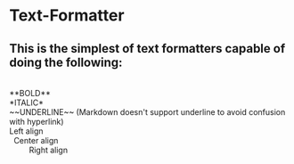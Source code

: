 # Text-Formatter

## This is the simplest of text formatters capable of doing the following:
<br />
**BOLD**
<br />
*ITALIC*
<br />
~~UNDERLINE~~ (Markdown doesn't support underline to avoid confusion with hyperlink)
<br />
Left align
<br />
&nbsp;&nbsp;Center align
<br />
&nbsp;&nbsp;&nbsp;&nbsp;&nbsp;&nbsp;&nbsp;&nbsp;&nbsp;Right align
<br />
